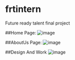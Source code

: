 # frtintern
Future ready talent final project




##Home Page:
![image](https://user-images.githubusercontent.com/100296974/175265669-5c0fa0eb-7a41-445e-8d87-2696c9b4d061.png)





##AboutUs Page:
![image](https://user-images.githubusercontent.com/100296974/175266439-244bb46d-8433-4fb6-a17b-55f4c3cf9670.png)



##Design And Work
![image](https://user-images.githubusercontent.com/100296974/175266997-32fa6898-f4c8-4cb6-8b6f-749801c8bb8c.png)

